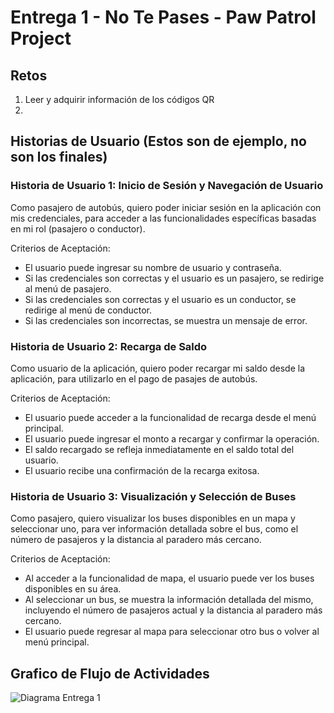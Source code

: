 # Entrega 1 - No Te Pases - Paw Patrol Project

## Retos
1. Leer y adquirir información de los códigos QR
2. 
## Historias de Usuario (Estos son de ejemplo, no son los finales)
### Historia de Usuario 1: Inicio de Sesión y Navegación de Usuario
Como pasajero de autobús,
quiero poder iniciar sesión en la aplicación con mis credenciales,
para acceder a las funcionalidades específicas basadas en mi rol (pasajero o conductor).

Criterios de Aceptación:
- El usuario puede ingresar su nombre de usuario y contraseña.
- Si las credenciales son correctas y el usuario es un pasajero, se redirige al menú de pasajero.
- Si las credenciales son correctas y el usuario es un conductor, se redirige al menú de conductor.
- Si las credenciales son incorrectas, se muestra un mensaje de error.

### Historia de Usuario 2: Recarga de Saldo
Como usuario de la aplicación,
quiero poder recargar mi saldo desde la aplicación,
para utilizarlo en el pago de pasajes de autobús.

Criterios de Aceptación:
- El usuario puede acceder a la funcionalidad de recarga desde el menú principal.
- El usuario puede ingresar el monto a recargar y confirmar la operación.
- El saldo recargado se refleja inmediatamente en el saldo total del usuario.
- El usuario recibe una confirmación de la recarga exitosa.

### Historia de Usuario 3: Visualización y Selección de Buses
Como pasajero,
quiero visualizar los buses disponibles en un mapa y seleccionar uno,
para ver información detallada sobre el bus, como el número de pasajeros y la distancia al paradero más cercano.

Criterios de Aceptación:
- Al acceder a la funcionalidad de mapa, el usuario puede ver los buses disponibles en su área.
- Al seleccionar un bus, se muestra la información detallada del mismo, incluyendo el número de pasajeros actual y la distancia al paradero más cercano.
- El usuario puede regresar al mapa para seleccionar otro bus o volver al menú principal.

## Grafico de Flujo de Actividades
![Diagrama Entrega 1](https://github.com/Intro-CompuMovil/No-te-pases/assets/117325532/41f08544-098e-42f7-a7ca-bbc2887b437d)

